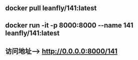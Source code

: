 ## docker pull leanfly/141:latest

## docker run -it -p 8000:8000 --name 141 leanfly/141:latest

## 访问地址--> http://0.0.0.0:8000/141
